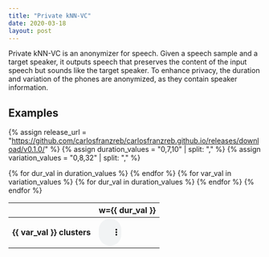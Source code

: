 ```yaml
---
title: "Private kNN-VC"
date: 2020-03-18
layout: post
---
```


Private kNN-VC is an anonymizer for speech.
Given a speech sample and a target speaker, it outputs speech that preserves the content of the input speech but sounds like the target speaker.
To enhance privacy, the duration and variation of the phones are anonymized, as they contain speaker information.

## Examples

{% assign release_url = "https://github.com/carlosfranzreb/carlosfranzreb.github.io/releases/download/v0.1.0/" %}
{% assign duration_values = "0,7,10" | split: "," %}
{% assign variation_values = "0,8,32" | split: "," %}

<table>
    <thead>
        <tr>
            <th></th>
            {% for dur_val in duration_values %}
                <th>w={{ dur_val }}</th>
            {% endfor %}
        </tr>
    </thead>
    <tbody>
        {% for var_val in variation_values %}
            <tr>
                <td><b>{{ var_val }} clusters</b></td>
                {% for dur_val in duration_values %}
                    <td>
                        <audio controls preload style="width:40%;">
                            <source src="{{ release_url }}{{ dur_val }}-{{ var_val }}_1089-134686-0000_0.flac" type="audio/flac">
                        </audio>
                    </td>
                {% endfor %}
            </tr>
        {% endfor %}
    </tbody>
</table>